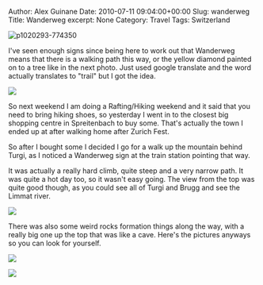 Author: Alex Guinane
Date: 2010-07-11 09:04:00+00:00
Slug: wanderweg
Title: Wanderweg
excerpt: None
Category: Travel
Tags: Switzerland

![p1020293-774350](/images/2010/2010-07-11-wanderweg/p1020293-7743501.jpg)

I've seen enough signs since being here to work out that Wanderweg means that there is a walking path this way, or the yellow diamond painted on to a tree like in the next photo. Just used google translate and the word actually translates to "trail" but I got the idea.

![](/images/2010/2010-07-11-wanderweg/diamond.JPG)

So next weekend I am doing a Rafting/Hiking weekend and it said that you need to bring hiking shoes, so yesterday I went in to the closest big shopping centre in Spreitenbach to buy some. That's actually the town I ended up at after walking home after Zurich Fest.

So after I bought some I decided I go for a walk up the mountain behind Turgi, as I noticed a Wanderweg sign at the train station pointing that way.

It was actually a really hard climb, quite steep and a very narrow path. It was quite a hot day too, so it wasn't easy going. The view from the top was quite good though, as you could see all of Turgi and Brugg and see the Limmat river.

![](/images/2010/2010-07-11-wanderweg/view.JPG)

There was also some weird rocks formation things along the way, with a really big one up the top that was like a cave. Here's the pictures anyways so you can look for yourself.

![](/images/2010/2010-07-11-wanderweg/rocks.JPG)

![](/images/2010/2010-07-11-wanderweg/cave.JPG)
